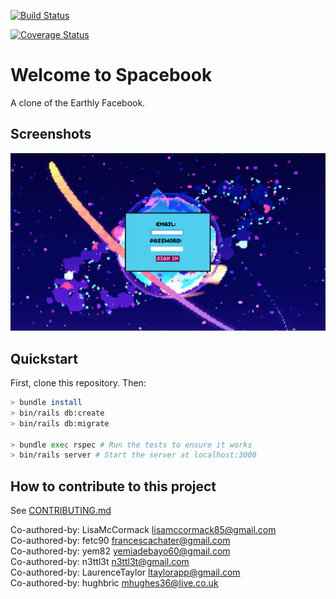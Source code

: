 [![Build Status](https://travis-ci.org/fetc90/acebook-Spacebook.svg?branch=master)](https://travis-ci.org/fetc90/acebook-Spacebook)

[![Coverage Status](https://coveralls.io/repos/github/fetc90/acebook-Spacebook/badge.svg?branch=master)](https://coveralls.io/github/fetc90/acebook-Spacebook/?branch=master)

# Welcome to Spacebook

A clone of the Earthly Facebook.

## Screenshots

![sign-in-page](./app/assets/images/sign-up.png)

## Quickstart

First, clone this repository. Then:

```bash
> bundle install
> bin/rails db:create
> bin/rails db:migrate

> bundle exec rspec # Run the tests to ensure it works
> bin/rails server # Start the server at localhost:3000
```

## How to contribute to this project
See [CONTRIBUTING.md](CONTRIBUTING.md)

Co-authored-by: LisaMcCormack <lisamccormack85@gmail.com>  
Co-authored-by: fetc90 <francescachater@gmail.com>  
Co-authored-by: yem82 <yemiadebayo60@gmail.com>  
Co-authored-by: n3ttl3t <n3ttl3t@gmail.com>  
Co-authored-by: LaurenceTaylor <ltaylorapp@gmail.com>  
Co-authored-by: hughbric <mhughes36@live.co.uk>  
